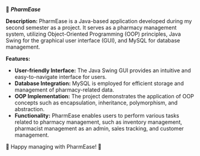 📝 ***PharmEase***

**Description:**
PharmEase is a Java-based application developed during my second semester as a project. It serves as a pharmacy management system, utilizing Object-Oriented Programming (OOP) principles, Java Swing for the graphical user interface (GUI), and MySQL for database management.

**Features:**
- **User-friendly Interface:** The Java Swing GUI provides an intuitive and easy-to-navigate interface for users.
- **Database Integration:** MySQL is employed for efficient storage and management of pharmacy-related data.
- **OOP Implementation:** The project demonstrates the application of OOP concepts such as encapsulation, inheritance, polymorphism, and abstraction.
- **Functionality:** PharmEase enables users to perform various tasks related to pharmacy management, such as inventory management, pharmacist management as an admin, sales tracking, and customer management.

🚀 Happy managing with PharmEase! 🏥
